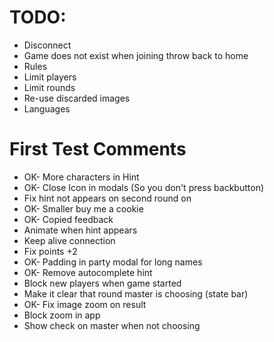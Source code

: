 # TODO:

- Disconnect
- Game does not exist when joining throw back to home
- Rules
- Limit players
- Limit rounds
- Re-use discarded images
- Languages

# First Test Comments

- OK-  More characters in Hint
- OK-  Close Icon in modals (So you don't press backbutton)
- Fix hint not appears on second round on
- OK-  Smaller buy me a cookie
- OK-  Copied feedback
- Animate when hint appears
- Keep alive connection
- Fix points +2
- OK-  Padding in party modal for long names
- OK-  Remove autocomplete hint
- Block new players when game started
- Make it clear that round master is choosing (state bar)
- OK-  Fix image zoom on result
- Block zoom in app
- Show check on master when not choosing
